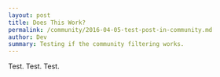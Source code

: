 ```yaml
---
layout: post
title: Does This Work?
permalink: /community/2016-04-05-test-post-in-community.md
author: Dev
summary: Testing if the community filtering works.
---
```


Test. Test. Test.
